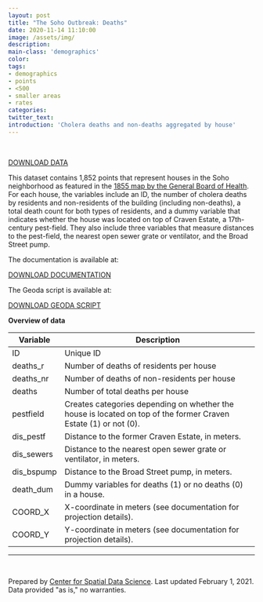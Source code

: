 ```yaml
---
layout: post
title: "The Soho Outbreak: Deaths"
date: 2020-11-14 11:10:00
image: /assets/img/
description:
main-class: 'demographics'
color:
tags:
- demographics
- points
- <500
- smaller areas
- rates
categories:
twitter_text:
introduction: 'Cholera deaths and non-deaths aggregated by house'
---
```

<div id="root" data-geojson="../data/deaths_nd_by_house.geojson"></div>

<br>

[DOWNLOAD DATA](../data/snow1.zip)

This dataset contains 1,852 points that represent houses in the Soho neighborhood as featured in the [1855 map by the General Board of Health](http://kora.matrix.msu.edu/files/21/120/15-78-1DF-22-1855-GBoH-BrSt-Map.pdf). For each house, the variables include an ID, the number of cholera deaths by residents and non-residents of the building (including non-deaths), a total death count for both types of residents, and a dummy variable that indicates whether the house was located on top of Craven Estate, a 17th-century pest-field. They also include three variables that measure distances to the pest-field, the nearest open sewer grate or ventilator, and the Broad Street pump.

The documentation is available at:

[DOWNLOAD DOCUMENTATION](../data/snow_documentation.pdf)

The Geoda script is available at:

[DOWNLOAD GEODA SCRIPT](../data/geoda_scripts_snow.pdf)


**Overview of data**

|Variable|Description|
|---|---|
|ID| Unique ID |
|deaths_r| Number of deaths of residents per house|
|deaths_nr|Number of deaths of non-residents per house|
|deaths| Number of total deaths per house|
|pestfield| Creates categories depending on whether the house is located on top of the former Craven Estate (1) or not (0).|
|dis_pestf| Distance to the former Craven Estate, in meters.|
|dis_sewers|Distance to the nearest open sewer grate or ventilator, in meters.|
|dis_bspump| Distance to the Broad Street pump, in meters.|
|death_dum| Dummy variables for deaths (1) or no deaths (0) in a house.|
|COORD_X| X-coordinate in meters (see documentation for projection details). |
|COORD_Y| Y-coordinate in meters (see documentation for projection details). |

* * * * *

<br />

Prepared by [Center for Spatial Data Science](https://spatial.uchicago.edu/). Last updated February 1, 2021. Data provided "as is," no warranties.

